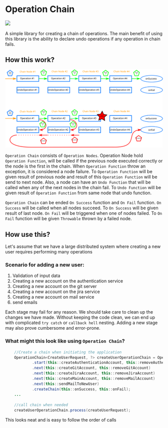 # Operation Chain
[![](https://jitpack.io/v/lblaszka/java-operation-chain.svg)](https://jitpack.io/#lblaszka/java-operation-chain)

A simple library for creating a chain of operations. 
The main benefit of using this library is the ability to declare undo operations if any operation in chain fails.


## How this work?
![image](./doc/image_1.svg)

`Operation Chain` consists of `Operation Nodes`. Operation Node hold `Operation Function`, 
will be called if the previous node executed correctly or the node is the first in the chain. 
When `Operation Function` throw an exception, it is considered a node failure.
To `Operation Function` will be given result of previous node and result of this `Operation Function` will be send to 
next node.
Also, a node can have an `Undo Function` that will be called when any of the next nodes in the chain fail.
To `Undo Function` will be given result of `Operation Function` from same node that undo function.

`Operation Chain` can be ended `On Success` function and `On Fail` function. `On Success` will be called when all
nodes succeed. To `On Success` will be given result of last node. `On Fail` will be triggered when one of nodes failed.
To `On Fail` function will be given `Throwable` thrown by a failed node.

## How use this?
Let's assume that we have a large distributed system where creating a new user requires performing many operations

### Scenario for adding a new user:
1. Validation of input data
2. Creating a new account on the authentication service
3. Creating a new account on the git server
4. Creating a new account on the jira service
5. Creating a new account on mail service
6. send emails

Each stage may fail for any reason. We should take care to clean up the changes we have made.
Without keeping the code clean, we can end up with complicated `try catch` or `callback hell` nesting.
Adding a new stage may also prove cumbersome and error-prone.

### What might this look like using `Operation Chain`?
```java
    //Create a chain when initiating the application
    OperationChain<CreateUserRequest, ?> createUserOperationChain = OperationChain
            .start(this::createAuthenticationAccount, this::removeAuthenticationAccout)
            .next(this::createGitAccount, this::removeGitAccount)
            .next(this::createJiraAccount, this::removeJiraAccount)
            .next(this::createMainAccount, this::removeMailAccount)
            .next(this::sendMailToNewUser)
            .createChain(this::onSuccess, this::onFail);
    ...
        
    //call chain when needed
    createUserOperationChain.process(createUserRequest);
```

This looks neat and is easy to follow the order of calls

